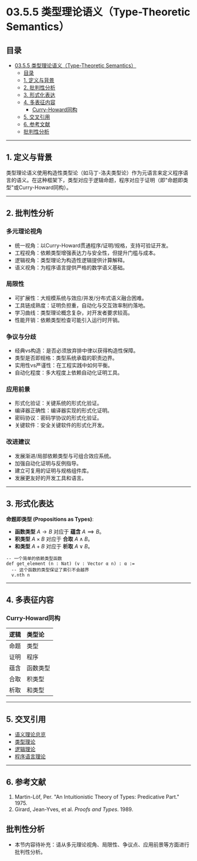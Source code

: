 # 03.5.5 类型理论语义（Type-Theoretic Semantics）

## 目录

- [03.5.5 类型理论语义（Type-Theoretic Semantics）](#0355-类型理论语义type-theoretic-semantics)
  - [目录](#目录)
  - [1. 定义与背景](#1-定义与背景)
  - [2. 批判性分析](#2-批判性分析)
  - [3. 形式化表达](#3-形式化表达)
  - [4. 多表征内容](#4-多表征内容)
    - [Curry-Howard同构](#curry-howard同构)
  - [5. 交叉引用](#5-交叉引用)
  - [6. 参考文献](#6-参考文献)
  - [批判性分析](#批判性分析)

---

## 1. 定义与背景

类型理论语义使用构造性类型论（如马丁-洛夫类型论）作为元语言来定义程序语言的语义。在这种框架下，类型对应于逻辑命题，程序对应于证明（即"命题即类型"或Curry-Howard同构）。

---

## 2. 批判性分析

### 多元理论视角

- 统一视角：以Curry-Howard贯通程序/证明/规格，支持可验证开发。
- 工程视角：依赖类型增强表达力与安全性，但提升门槛与成本。
- 逻辑视角：类型理论为构造性逻辑提供计算解释。
- 语义视角：为程序语言提供严格的数学语义基础。

### 局限性

- 可扩展性：大规模系统与效应/并发/分布式语义融合困难。
- 工具链成熟度：证明负担重，自动化与交互效率制约落地。
- 学习曲线：类型理论概念复杂，对开发者要求较高。
- 性能开销：依赖类型检查可能引入运行时开销。

### 争议与分歧

- 经典vs构造：是否必须放弃排中律以获得构造性保障。
- 类型是否即规格：类型系统承载的职责边界。
- 实用性vs严谨性：在工程实践中如何平衡。
- 自动化程度：多大程度上依赖自动化证明工具。

### 应用前景

- 形式化验证：关键系统的形式化验证。
- 编译器正确性：编译器实现的形式化证明。
- 密码协议：密码学协议的形式化验证。
- 关键软件：安全关键软件的形式化开发。

### 改进建议

- 发展渐进/局部依赖类型与可组合效应系统。
- 加强自动化证明与反例指导。
- 建立可复用的证明与规格组件库。
- 发展更友好的开发工具和语言。

---

## 3. 形式化表达

**命题即类型 (Propositions as Types)**:

- **函数类型** $A \to B$ 对应于 **蕴含** $A \implies B$。
- **积类型** $A \times B$ 对应于 **合取** $A \land B$。
- **和类型** $A + B$ 对应于 **析取** $A \lor B$。

```lean
-- 一个简单的依赖类型函数
def get_element (n : Nat) (v : Vector α n) : α :=
  -- 这个函数的类型保证了索引不会越界
  v.nth n
```

---

## 4. 多表征内容

### Curry-Howard同构

| 逻辑 | 类型论 |
| :--- | :--- |
| 命题 | 类型 |
| 证明 | 程序 |
| 蕴含 | 函数类型 |
| 合取 | 积类型 |
| 析取 | 和类型 |

---

## 5. 交叉引用

- [语义理论总览](README.md)
- [类型理论](README.md)
- [逻辑理论](README.md)
- [程序语言理论](README.md)

---

## 6. 参考文献

1. Martin-Löf, Per. "An Intuitionistic Theory of Types: Predicative Part." 1975.
2. Girard, Jean-Yves, et al. *Proofs and Types*. 1989.

## 批判性分析

- 本节内容待补充：请从多元理论视角、局限性、争议点、应用前景等方面进行批判性分析。
